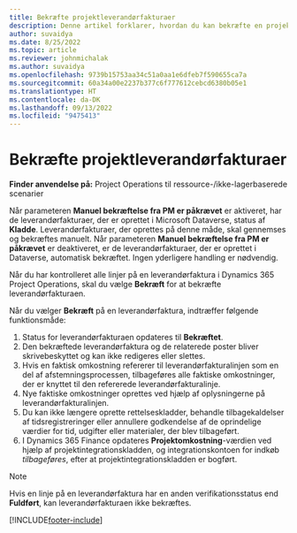 ```yaml
---
title: Bekræfte projektleverandørfakturaer
description: Denne artikel forklarer, hvordan du kan bekræfte en projektleverandørfaktura i Microsoft Dynamics 365 Project Operations, og den økonomiske effekt af at bekræfte en projektleverandørfaktura.
author: suvaidya
ms.date: 8/25/2022
ms.topic: article
ms.reviewer: johnmichalak
ms.author: suvaidya
ms.openlocfilehash: 9739b15753aa34c51a0aa1e6dfeb7f590655ca7a
ms.sourcegitcommit: 60a34a00e2237b377c6f777612cebcd6380b05e1
ms.translationtype: HT
ms.contentlocale: da-DK
ms.lasthandoff: 09/13/2022
ms.locfileid: "9475413"
---
```

# <a name="confirm-project-vendor-invoices"></a>Bekræfte projektleverandørfakturaer

**Finder anvendelse på:** Project Operations til ressource-/ikke-lagerbaserede scenarier

Når parameteren **Manuel bekræftelse fra PM er påkrævet** er aktiveret, har de leverandørfakturaer, der er oprettet i Microsoft Dataverse, status af **Kladde**. Leverandørfakturaer, der oprettes på denne måde, skal gennemses og bekræftes manuelt. Når parameteren **Manuel bekræftelse fra PM er påkrævet** er deaktiveret, er de leverandørfakturaer, der er oprettet i Dataverse, automatisk bekræftet. Ingen yderligere handling er nødvendig. 

Når du har kontrolleret alle linjer på en leverandørfaktura i Dynamics 365 Project Operations, skal du vælge **Bekræft** for at bekræfte leverandørfakturaen.

Når du vælger **Bekræft** på en leverandørfaktura, indtræffer følgende funktionsmåde:

1. Status for leverandørfakturaen opdateres til **Bekræftet**.
1. Den bekræftede leverandørfaktura og de relaterede poster bliver skrivebeskyttet og kan ikke redigeres eller slettes.
1. Hvis en faktisk omkostning refererer til leverandørfakturalinjen som en del af afstemningsprocessen, tilbageføres alle faktiske omkostninger, der er knyttet til den refererede leverandørfakturalinje.
1. Nye faktiske omkostninger oprettes ved hjælp af oplysningerne på leverandørfakturalinjen.
1. Du kan ikke længere oprette rettelseskladder, behandle tilbagekaldelser af tidsregistreringer eller annullere godkendelse af de oprindelige værdier for tid, udgifter eller materialer, der blev tilbageført.
1. I Dynamics 365 Finance opdateres **Projektomkostning**-værdien ved hjælp af projektintegrationskladden, og integrationskontoen for indkøb *tilbageføres*, efter at projektintegrationskladden er bogført.

> [!NOTE]
> Hvis en linje på en leverandørfaktura har en anden verifikationsstatus end **Fuldført**, kan leverandørfakturaen ikke bekræftes.

[!INCLUDE[footer-include](../includes/footer-banner.md)]

